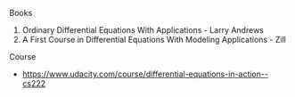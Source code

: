 
Books

1. Ordinary Differential Equations With Applications - Larry Andrews
2. A First Course in Differential Equations With Modeling Applications - Zill

Course
- https://www.udacity.com/course/differential-equations-in-action--cs222
